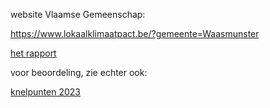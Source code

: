 website Vlaamse Gemeenschap: 

https://www.lokaalklimaatpact.be/?gemeente=Waasmunster

[het rapport](/best/lekp-1.docx)

voor beoordeling, zie echter ook:

[knelpunten 2023](/best/LEKP%2013%20knelpunten.pdf)





